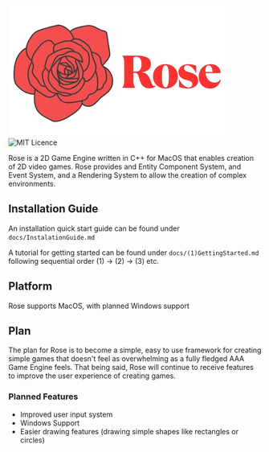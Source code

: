 ![Rose](brand/Rose.png)  
![MIT Licence](https://img.shields.io/badge/License-MIT%20-blue.svg)

Rose is a 2D Game Engine written in C++ for MacOS that enables creation of 2D video games. Rose provides and Entity Component System, and Event System, and a Rendering System to allow the creation of complex environments. 

## Installation Guide
An installation quick start guide can be found under ```docs/InstalationGuide.md```

A tutorial for getting started can be found under ```docs/(1)GettingStarted.md``` following sequential order (1) -> (2) -> (3) etc.

## Platform
Rose supports MacOS, with planned Windows support

## Plan
The plan for Rose is to become a simple, easy to use framework for creating simple games that doesn't feel as overwhelming as a fully fledged AAA Game Engine feels. That being said, Rose will continue to receive features to improve the user experience of creating games.

### Planned Features
* Improved user input system
* Windows Support
* Easier drawing features (drawing simple shapes like rectangles or circles)

